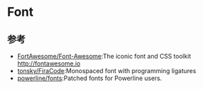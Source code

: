 # Font

## 参考

* [FortAwesome/Font-Awesome](https://github.com/FortAwesome/Font-Awesome):The iconic font and CSS toolkit http://fontawesome.io
* [tonsky/FiraCode](https://github.com/tonsky/FiraCode):Monospaced font with programming ligatures
* [powerline/fonts](https://github.com/powerline/fonts):Patched fonts for Powerline users.
